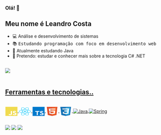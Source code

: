 
### Olá! 👋

## Meu nome é Leandro Costa

 - 💻 Análise e desenvolvimento de sistemas
 - 📚 <samp> Estudando programação com foco em desenvolvimento web</samp>
 - 🌱 Atualmente estudando Java
 - 🤔 Pretendo: estudar e conhecer mais sobre a tecnologia C# .NET

<br/>

 <div>
   <a href="https://github.com/LeandroNcosta">
 <img height="180em" src="https://github-readme-stats.vercel.app/api?username=LeandroNcosta&show_icons=true&theme=tokyonight&include_all_commits=true&count_private=true"/>
  <br/><br/>
  <!---<img height="180em" src="https://github-readme-stats.vercel.app/api/top-langs/?username=LeandroNcosta&layout=compact&langs_count=7&theme=tokyonight"/>-->
    
   
## Ferramentas e tecnologias..
</div>
<div style="display: inline_block"><br>
  <img align="center" alt="Js" height="30" width="40" src="https://raw.githubusercontent.com/devicons/devicon/master/icons/javascript/javascript-plain.svg">
 <img align="center" alt="React" height="30" width="40" src="https://raw.githubusercontent.com/devicons/devicon/master/icons/react/react-original.svg">
 <img align="center" alt="Ts" height="30" width="40" src="https://raw.githubusercontent.com/devicons/devicon/master/icons/typescript/typescript-plain.svg">
  <img align="center" alt="HTML" height="30" width="40" src="https://raw.githubusercontent.com/devicons/devicon/master/icons/html5/html5-original.svg">
  <img align="center" alt="CSS" height="30" width="40" src="https://raw.githubusercontent.com/devicons/devicon/master/icons/css3/css3-original.svg">
  <img align="center" alt="Java" height="30" width="40" src="https://cdn.jsdelivr.net/gh/devicons/devicon/icons/java/java-original.svg" />
  <img align="center" alt="Spring" height="30" width="40"  src="https://cdn.jsdelivr.net/gh/devicons/devicon/icons/spring/spring-original.svg" />
          
</div>
 
 ##
 
<div> 
  <a href="https://instagram.com/ncosta_leandro/" target="_blank"><img src="https://img.shields.io/badge/-Instagram-%23E4405F?style=for-the-badge&logo=instagram&logoColor=white" target="_blank"></a>
  <a href = "mailto:lnascimento200212@gmail.com"><img src="https://img.shields.io/badge/-Gmail-%23333?style=for-the-badge&logo=gmail&logoColor=white" target="_blank"></a>
  <a href="https://www.linkedin.com/in/leandro-costa-b23515220/" target="_blank"><img src="https://img.shields.io/badge/-LinkedIn-%230077B5?style=for-the-badge&logo=linkedin&logoColor=white" target="_blank"></a> 
 
</div>
